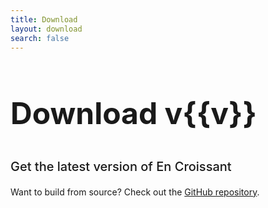 ```yaml
---
title: Download
layout: download
search: false
---
```


<script setup>
import { version } from "./global.ts";
import { ref } from 'vue';
const v = ref(version);
import DownloadLinks from './components/DownloadLinks.vue'
</script>


# Download <Badge type="warning">v{{v}}</Badge>

### Get the latest version of En Croissant

<DownloadLinks />

Want to build from source? Check out the [GitHub repository](https://github.com/franciscoBSalgueiro/en-croissant).


<style scoped>
h1 {
  font-size: 48px;
  font-weight: 700;
}

h3 {
  padding-top: 12px;
  font-size: 20px;
  font-weight: 500;
  color: var(--vp-c-text-2);
}

a {
  color: var(--vp-c-brand-1);
}

a:hover {
  text-decoration: underline;
}

</style>